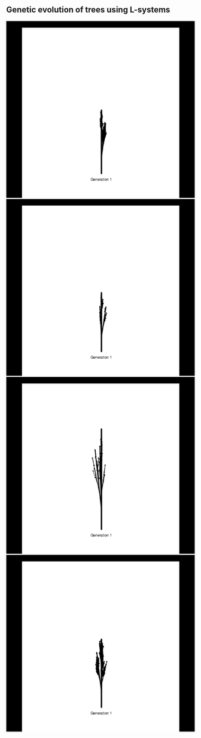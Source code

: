 ## Genetic evolution of trees using L-systems

<img src="./exampleGifs/example1.gif"/>
<img src="./exampleGifs/example2.gif"/>
<img src="./exampleGifs/example3.gif"/>
<img src="./exampleGifs/example4.gif"/>